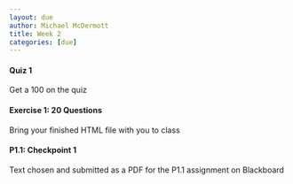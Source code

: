 ```yaml
---
layout: due
author: Michael McDermott
title: Week 2
categories: [due]
---
```


#### Quiz 1
Get a 100 on the quiz

#### Exercise 1: 20 Questions
Bring your finished HTML file with you to class

#### P1.1: Checkpoint 1
Text chosen and submitted as a PDF for the P1.1 assignment on Blackboard
